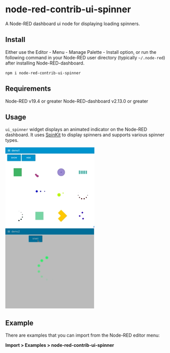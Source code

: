 node-red-contrib-ui-spinner
===========================

A Node-RED dashboard ui node for displaying loading spinners.

## Install

Either use the Editor - Menu - Manage Palette - Install option, or run the following command in your Node-RED user directory (typically `~/.node-red`) after installing Node-RED-dashboard.

    npm i node-red-contrib-ui-spinner

## Requirements
Node-RED v19.4 or greater
Node-RED-dashboard v2.13.0 or greater

## Usage

`ui_spinner` widget displays an animated indicator on the Node-RED
dashboard.  It uses [SpinKit](https://github.com/tobiasahlin/SpinKit)
to display spinners and supports various spinner types.

![Spinner Demo 1](figs/demo1.gif)
![Spinner Demo 2](figs/demo2.gif)

## Example

There are examples that you can import from the Node-RED editor menu:

**Import > Examples > node-red-contrib-ui-spinner**
